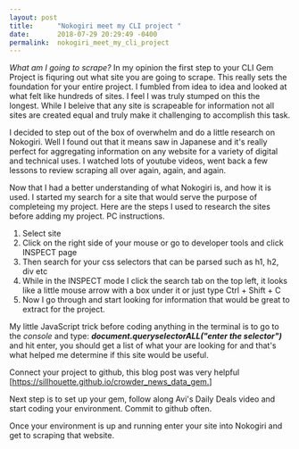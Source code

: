 ```yaml
---
layout: post
title:      "Nokogiri meet my CLI project "
date:       2018-07-29 20:29:49 -0400
permalink:  nokogiri_meet_my_cli_project
---
```




*What am I going to scrape?* 
In my opinion the first step to your CLI Gem Project is fiquring out what site you are going to scrape. This really sets the foundation for your entire project.  I fumbled from idea to idea and looked at what felt like hundreds of sites. I feel I was truly stumped on this the longest. While I beleive that any site is scrapeable for information not all sites are created equal and truly make it challenging to accomplish this task. 

I decided to step out of the box of overwhelm and do a little research on Nokogiri. Well I found out that it means saw in Japanese and it's really perfect for aggregating information on any website for a variety of digital and technical uses. I watched lots of youtube videos,  went back a few lessons to review scraping all over again, again, and again. 


Now that I had a better understanding of what Nokogiri is, and how it is used. I started my search for a site that would serve the purpose of completeing my project. Here are the steps I used to research the sites before adding my project. PC instructions.

1. Select site 
2. Click on the right side of your mouse or go to developer tools and click INSPECT page
3. Then search for your css selectors that can be parsed such as h1, h2, div etc
4. While in the INSPECT mode I click the search tab on the top left, it looks like a little mouse arrow with a box under            it or just type Ctrl + Shift + C
5. Now I go through and start looking for information that would be great to extract for the project.



My little JavaScript trick before coding anything in the terminal is to go to the *console* and type:
***document.queryselectorALL("enter the selector")***  and hit enter, you should get a list of what your are looking for and that's what helped me determine if this site would be useful. 

Connect your project to github, this blog post was very helpful [https://sillhouette.github.io/crowder_news_data_gem.]

Next step is to set up your gem, follow along Avi's Daily Deals video and start coding your environment. 
Commit to github often. 

Once your environment is up and running enter your site into Nokogiri and get to scraping that website. 

